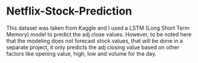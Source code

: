 # Netflix-Stock-Prediction

This dataset was taken from Kaggle and I used a LSTM (Long Short Term Memory) model to predict the adj close values. However, to be noted here that the modeling does not forecast stock values, that will be done in a separate project, it only predicts the adj closing value based on other factors like opening value, high, low and volume for the day. 
